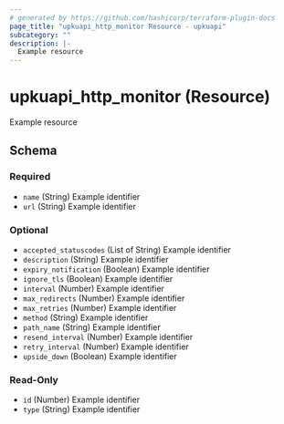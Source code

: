 ```yaml
---
# generated by https://github.com/hashicorp/terraform-plugin-docs
page_title: "upkuapi_http_monitor Resource - upkuapi"
subcategory: ""
description: |-
  Example resource
---
```


# upkuapi_http_monitor (Resource)

Example resource



<!-- schema generated by tfplugindocs -->
## Schema

### Required

- `name` (String) Example identifier
- `url` (String) Example identifier

### Optional

- `accepted_statuscodes` (List of String) Example identifier
- `description` (String) Example identifier
- `expiry_notification` (Boolean) Example identifier
- `ignore_tls` (Boolean) Example identifier
- `interval` (Number) Example identifier
- `max_redirects` (Number) Example identifier
- `max_retries` (Number) Example identifier
- `method` (String) Example identifier
- `path_name` (String) Example identifier
- `resend_interval` (Number) Example identifier
- `retry_interval` (Number) Example identifier
- `upside_down` (Boolean) Example identifier

### Read-Only

- `id` (Number) Example identifier
- `type` (String) Example identifier
